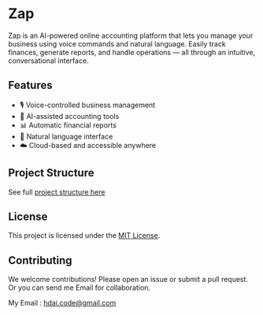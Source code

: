 # Zap

Zap is an AI-powered online accounting platform that lets you manage your business using voice commands and natural language. Easily track finances, generate reports, and handle operations — all through an intuitive, conversational interface.

## Features

- 🎙️ Voice-controlled business management
- 🧠 AI-assisted accounting tools
- 📊 Automatic financial reports
- 💬 Natural language interface
- ☁️ Cloud-based and accessible anywhere

## Project Structure

See full [project structure here](STRUCTURE.md)

## License

This project is licensed under the [MIT License](LICENSE).

## Contributing

We welcome contributions! Please open an issue or submit a pull request.
Or you can send me Email for collaboration.

My Email : hdai.code@gmail.com
